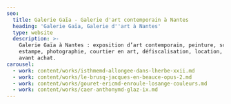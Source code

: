 ```yaml
---
seo:
  title: Galerie Gaïa - Galerie d'art contemporain à Nantes
  heading: 'Galerie Gaïa, Galerie d''art à Nantes'
  type: website
  description: >-
    Galerie Gaïa à Nantes : exposition d’art contemporain, peinture, sculpture,
    estampe, photographie, courtier en art, défiscalisation, location, prêt
    avant achat.
carousel:
  - work: content/works/isthmemd-allongee-dans-lherbe-xxii.md
  - work: content/works/le-brusq-jacques-en-beauce-opus-2.md
  - work: content/works/gouret-ericmd-enroule-losange-couleurs.md
  - work: content/works/caer-anthonymd-glaz-ix.md
---
```


